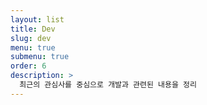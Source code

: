 ```yaml
---
layout: list
title: Dev
slug: dev
menu: true
submenu: true
order: 6
description: >
  최근의 관심사를 중심으로 개발과 관련된 내용을 정리 
---
```


